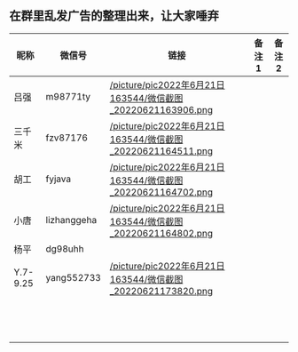 ## 在群里乱发广告的整理出来，让大家唾弃



| 昵称     | 微信号      | 链接                                                         | 备注1 | 备注2 |
| -------- | ----------- | ------------------------------------------------------------ | ----- | ----- |
| 吕强     | m98771ty    | [/picture/pic2022年6月21日163544/微信截图_20220621163906.png](/picture/pic2022年6月21日163544/微信截图_20220621163906.png) |       |       |
| 三千米   | fzv87176    | [/picture/pic2022年6月21日163544/微信截图_20220621164511.png](/picture/pic2022年6月21日163544/微信截图_20220621164511.png) |       |       |
| 胡工     | fyjava      | [/picture/pic2022年6月21日163544/微信截图_20220621164702.png](/picture/pic2022年6月21日163544/微信截图_20220621164702.png) |       |       |
| 小唐     | lizhanggeha | [/picture/pic2022年6月21日163544/微信截图_20220621164802.png](/picture/pic2022年6月21日163544/微信截图_20220621164802.png) |       |       |
| 杨平     | dg98uhh     |                                                              |       |       |
| Y.7-9.25 | yang552733  | [/picture/pic2022年6月21日163544/微信截图_20220621173820.png](/picture/pic2022年6月21日163544/微信截图_20220621173820.png) |       |       |
|          |             |                                                              |       |       |
|          |             |                                                              |       |       |
|          |             |                                                              |       |       |
|          |             |                                                              |       |       |
|          |             |                                                              |       |       |
|          |             |                                                              |       |       |
|          |             |                                                              |       |       |
|          |             |                                                              |       |       |
|          |             |                                                              |       |       |
|          |             |                                                              |       |       |
|          |             |                                                              |       |       |
|          |             |                                                              |       |       |
|          |             |                                                              |       |       |



